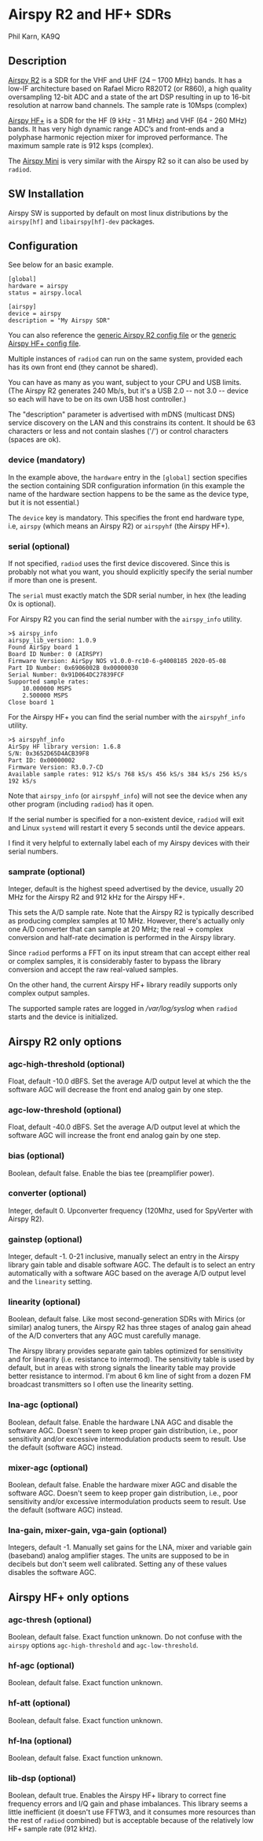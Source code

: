 # Airspy R2 and HF+ SDRs

Phil Karn, KA9Q

## Description

[Airspy R2](https://airspy.com/airspy-r2/) is a SDR for the VHF and UHF (24 – 1700 MHz) bands. It has a low-IF architecture based on Rafael Micro R820T2 (or R860), a high quality oversampling 12-bit ADC and a state of the art DSP resulting in up to 16-bit resolution at narrow band channels. The sample rate is 10Msps (complex)

[Airspy HF+](https://airspy.com/airspy-hf-plus/) is a SDR for the HF (9 kHz - 31 MHz) and VHF (64 - 260 MHz) bands. It has very high dynamic range ADC’s and front-ends and a polyphase harmonic rejection mixer for improved performance. The maximum sample rate is 912 ksps (complex).

The [Airspy Mini](https://airspy.com/airspy-mini/) is very similar with the Airspy R2 so it can also be used by `radiod`.

## SW Installation

Airspy SW is supported by default on most linux distributions by the `airspy[hf]` and `libairspy[hf]-dev` packages.

## Configuration

See below for an basic example.

```
[global]
hardware = airspy
status = airspy.local

[airspy]
device = airspy
description = "My Airspy SDR"
```

You can also reference the [generic Airspy R2 config file](/config/radiod@airspy-generic.conf) or the [generic Airspy HF+ config file](/config/radiod@airspyhf-generic.conf).

Multiple instances of `radiod` can run on the same system, provided each has its own front end (they cannot be shared).

You can have as many as you want, subject to your CPU and USB limits. (The Airspy R2 generates 240 Mb/s, but it's a USB 2.0 -- not 3.0 -- device so each will have to be on its own USB host controller.)

The "description" parameter is advertised with mDNS (multicast DNS) service discovery on the LAN and this constrains its content. It should be 63 characters or less and not contain slashes ('/') or control characters (spaces are ok).

### device (mandatory)

In the example above, the `hardware` entry in the `[global]` section specifies the section containing SDR configuration information (in this example the name of the hardware section happens to be the same as the device type, but it is not essential.)

The `device` key is mandatory. This specifies the front end hardware type, i.e, `airspy` (which means an Airspy R2) or `airspyhf` (the Airspy HF+).

### serial (optional)

If not specified, `radiod` uses the first device discovered. Since this is probably not what you want, you should explicitly specify the serial number if more than one is present.

The `serial` must exactly match the SDR serial number, in hex (the leading 0x is optional).

For Airspy R2 you can find the serial number with the `airspy_info` utility.

```
>$ airspy_info
airspy_lib_version: 1.0.9
Found AirSpy board 1
Board ID Number: 0 (AIRSPY)
Firmware Version: AirSpy NOS v1.0.0-rc10-6-g4008185 2020-05-08
Part ID Number: 0x6906002B 0x00000030
Serial Number: 0x91D064DC27839FCF
Supported sample rates:
    10.000000 MSPS
    2.500000 MSPS
Close board 1
```

For the Airspy HF+ you can find the serial number with the `airspyhf_info` utility.

```
>$ airspyhf_info
AirSpy HF library version: 1.6.8
S/N: 0x3652D65D4ACB39F8
Part ID: 0x00000002
Firmware Version: R3.0.7-CD
Available sample rates: 912 kS/s 768 kS/s 456 kS/s 384 kS/s 256 kS/s 192 kS/s
```

Note that `airspy_info` (or `airspyhf_info`) will not see the device when any other program (including `radiod`) has it open.

If the serial number is specified for a non-existent device, `radiod` will exit and Linux `systemd` will restart it every 5 seconds until the device appears.

I find it very helpful to externally label each of my Airspy devices with their serial numbers.

### samprate (optional)

Integer, default is the highest speed advertised by the device, usually 20 MHz for the Airspy R2 and 912 kHz for the Airspy HF+.

This sets the A/D sample rate. Note that the Airspy R2 is typically described as producing complex samples at 10 MHz. However, there's actually only one A/D converter that can sample at 20 MHz; the real -> complex conversion and half-rate decimation is performed in the Airspy library.

Since `radiod` performs a FFT on its input stream that can accept either real or complex samples, it is considerably faster to bypass the library conversion and accept the raw real-valued samples.

On the other hand, the current Airspy HF+ library readily supports only complex output samples.

The supported sample rates are logged in */var/log/syslog* when `radiod` starts and the device is initialized.

## Airspy R2 only options

### agc-high-threshold (optional)

Float, default -10.0 dBFS. Set the average A/D output level at which the the software AGC will decrease the front end analog gain by one step.

### agc-low-threshold (optional)

Float, default -40.0 dBFS. Set the average A/D output level at which the software AGC will increase the front end analog gain by one step.

### bias (optional)

Boolean, default false. Enable the bias tee (preamplifier power).

### converter (optional)

Integer, default 0. Upconverter frequency (120Mhz, used for SpyVerter with Airspy R2).

### gainstep (optional)

Integer, default -1. 0-21 inclusive, manually select an entry in the Airspy library gain table and disable software AGC. The default is to select an entry automatically with a software AGC based on the average A/D output level and the `linearity` setting.

### linearity (optional)

Boolean, default false. Like most second-generation SDRs with Mirics (or similar) analog tuners, the Airspy R2 has three stages of analog gain ahead of the A/D converters that any AGC must carefully manage.

The Airspy library provides separate gain tables optimized for sensitivity and for linearity (i.e. resistance to intermod). The sensitivity table is used by default, but in areas with strong signals the linearity table may provide better resistance to intermod. I'm about 6 km line of sight from a dozen FM broadcast transmitters so I often use the linearity setting.

### lna-agc (optional)

Boolean, default false. Enable the hardware LNA AGC and disable the software AGC. Doesn't seem to keep proper gain distribution, i.e., poor sensitivity and/or excessive intermodulation products seem to result. Use the default (software AGC) instead.

### mixer-agc (optional)

Boolean, default false. Enable the hardware mixer AGC and disable the software AGC. Doesn't seem to keep proper gain distribution, i.e., poor sensitivity and/or excessive intermodulation
products seem to result. Use the default (software AGC) instead.

### lna-gain, mixer-gain, vga-gain (optional)

Integers, default -1. Manually set gains for the LNA, mixer and variable gain (baseband) analog amplifier stages. The units are supposed to be in decibels but don't seem well calibrated. Setting any of these values disables the software AGC.

## Airspy HF+ only options

### agc-thresh (optional)

Boolean, default false. Exact function unknown. Do not confuse with the `airspy` options `agc-high-threshold` and `agc-low-threshold`.

### hf-agc (optional)

Boolean, default false. Exact function unknown.

### hf-att (optional)

Boolean, default false. Exact function unknown.

### hf-lna (optional)

Boolean, default false. Exact function unknown.

### lib-dsp (optional)

Boolean, default true. Enables the Airspy HF+ library to correct fine frequency errors and I/Q gain and phase imbalances. This library seems a little inefficient (it doesn't use FFTW3, and it consumes more resources than the rest of `radiod` combined) but is acceptable because of the relatively low HF+ sample rate (912 kHz).
